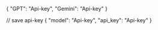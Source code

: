 

{
    "GPT": "Api-key",
    "Gemini": "Api-key"
}

// save api-key
{
    "model": "Api-key",
    "api_key": "Api-key"
}